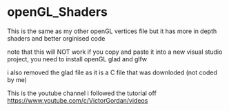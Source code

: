 # openGL_Shaders
This is the same as my other openGL vertices file but it has more in depth shaders and better orginised code 

note that this will NOT work if you copy and paste it into a new visual studio project, you need to install openGL glad and glfw

i also removed the glad file as it is a C file that was downloded (not coded by me)

This is the youtube channel i followed the tutorial off
https://www.youtube.com/c/VictorGordan/videos
